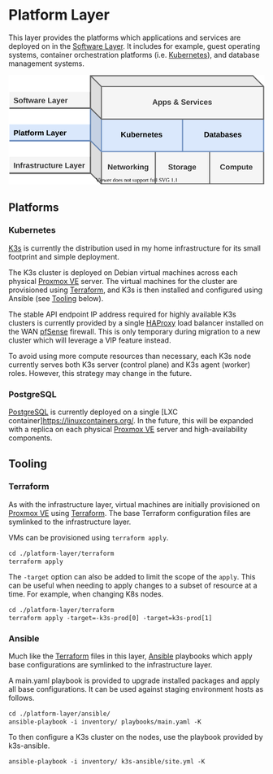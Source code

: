 # Platform Layer

This layer provides the platforms which applications and services are deployed on in the [Software Layer](https://bcbrookman.github.io/homeops/software-layer/). It includes for example, guest operating systems, container orchestration platforms (i.e. [Kubernetes](https://kubernetes.io)), and database management systems.

![layers](assets/homeops-layers-pf.svg)

## Platforms

### Kubernetes

[K3s](https://k3s.io) is currently the distribution used in my home infrastructure for its small footprint and simple deployment.

The K3s cluster is deployed on Debian virtual machines across each physical [Proxmox VE](https://www.proxmox.com/en/proxmox-virtual-environment/overview) server. The virtual machines for the cluster are provisioned using [Terraform](https://www.terraform.io/), and K3s is then installed and configured using Ansible (see [Tooling](#tooling) below).

The stable API endpoint IP address required for highly available K3s clusters is currently provided by a single [HAProxy](https://www.haproxy.org/) load balancer installed on the WAN [pfSense](https://www.pfsense.org/) firewall. This is only temporary during migration to a new cluster which will leverage a VIP feature instead.

To avoid using more compute resources than necessary, each K3s node currently serves both K3s server (control plane) and K3s agent (worker) roles. However, this strategy may change in the future.

### PostgreSQL

[PostgreSQL](https://www.postgresql.org/) is currently deployed on a single [LXC container]https://linuxcontainers.org/. In the future, this will be expanded with a replica on each physical [Proxmox VE](https://www.proxmox.com/en/proxmox-virtual-environment/overview) server and high-availability components.

## Tooling

### Terraform

As with the infrastructure layer, virtual machines are initially provisioned on [Proxmox VE](https://www.proxmox.com/en/proxmox-virtual-environment/overview) using [Terraform](https://www.terraform.io/). The base Terraform configuration files are symlinked to the infrastructure layer.

VMs can be provisioned using `terraform apply`.

```
cd ./platform-layer/terraform
terraform apply
```

The `-target` option can also be added to limit the scope of the `apply`. This can be useful when needing to apply changes to a subset of resource at a time. For example, when changing K8s nodes.

```
cd ./platform-layer/terraform
terraform apply -target=-k3s-prod[0] -target=k3s-prod[1]
```

### Ansible

Much like the [Terraform](https://www.terraform.io/) files in this layer, [Ansible](https://www.ansible.com/) playbooks which apply base configurations are symlinked to the infrastructure layer.

A main.yaml playbook is provided to upgrade installed packages and apply all base configurations. It can be used against staging environment hosts as follows.

```
cd ./platform-layer/ansible/
ansible-playbook -i inventory/ playbooks/main.yaml -K
```

To then configure a K3s cluster on the nodes, use the playbook provided by k3s-ansible.

```
ansible-playbook -i inventory/ k3s-ansible/site.yml -K
```
